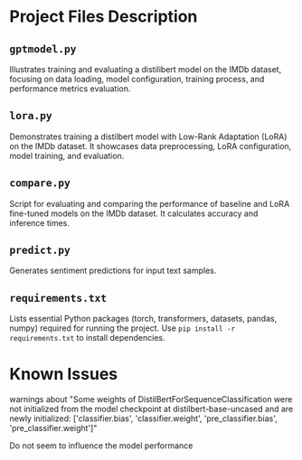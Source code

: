 # Project Files Description

## `gptmodel.py`
Illustrates training and evaluating a distilibert model on the IMDb dataset, focusing on data loading, model configuration, training process, and performance metrics evaluation.

## `lora.py`
Demonstrates training a distilbert model with Low-Rank Adaptation (LoRA) on the IMDb dataset. It showcases data preprocessing, LoRA configuration, model training, and evaluation.

## `compare.py`
Script for evaluating and comparing the performance of baseline and LoRA fine-tuned models on the IMDb dataset. It calculates accuracy and inference times.

## `predict.py`
Generates sentiment predictions for input text samples.

## `requirements.txt`
Lists essential Python packages (torch, transformers, datasets, pandas, numpy) required for running the project. Use `pip install -r requirements.txt` to install dependencies.


# Known Issues

warnings about "Some weights of DistilBertForSequenceClassification were not initialized from the model checkpoint at distilbert-base-uncased and are newly initialized: ['classifier.bias', 'classifier.weight', 'pre_classifier.bias', 'pre_classifier.weight']" 

Do not seem to influence the model performance


